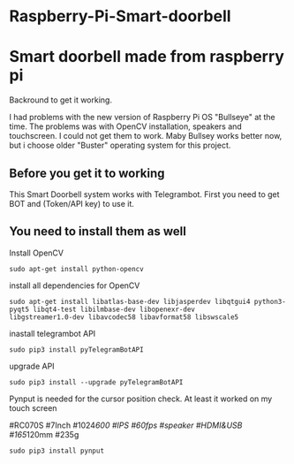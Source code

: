 # Raspberry-Pi-Smart-doorbell
# Smart doorbell made from raspberry pi

Backround to get it working. 

I had problems with the new version of Raspberry Pi OS "Bullseye" at the time. The problems was with OpenCV installation, speakers and touchscreen. I could not get them to work. Maby Bullsey works better now, but i choose older "Buster" operating system for this project.

## Before you get it to working
This Smart Doorbell system works with Telegrambot. First you need to get BOT and (Token/API key) to use it.

## You need to install them as well
Install OpenCV
```
sudo apt-get install python-opencv
```
install all dependencies for OpenCV
```
sudo apt-get install libatlas-base-dev libjasperdev libqtgui4 python3-pyqt5 libqt4-test libilmbase-dev libopenexr-dev
libgstreamer1.0-dev libavcodec58 libavformat58 libswscale5
```
inastall telegrambot API
```
sudo pip3 install pyTelegramBotAPI
```
upgrade API
```
sudo pip3 install --upgrade pyTelegramBotAPI
```
Pynput is needed for the cursor position check. At least it worked on my touch screen

#RC070S  #7Inch #1024*600 #IPS #60fps #speaker #HDMI&USB #165*120mm #235g
```
sudo pip3 install pynput
```

